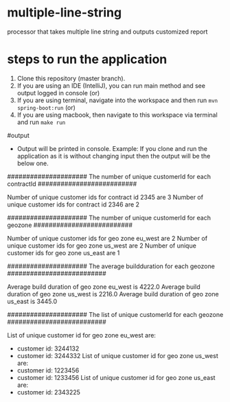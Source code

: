# multiple-line-string
processor that takes multiple line string and outputs customized report

# steps to run the application
1) Clone this repository (master branch).
2) If you are using an IDE (IntelliJ), you can run main method and see output logged in console
(or)
3) If you are using terminal, navigate into the workspace and then run `mvn spring-boot:run`
(or)
4) If you are using macbook, then navigate to this workspace via terminal and run `make run`

#output
* Output will be printed in console.
Example: If you clone and run the application as it is without changing input then the output will be the below one.

##################### The number of unique customerId for each contractId ##########################
 
 Number of unique customer ids for contract id 2345 are 3
 Number of unique customer ids for contract id 2346 are 2
 
 ##################### The number of unique customerId for each geozone ##########################
 
 Number of unique customer ids for geo zone eu_west are 2
 Number of unique customer ids for geo zone us_west are 2
 Number of unique customer ids for geo zone us_east are 1
 
 ##################### The average buildduration for each geozone ##########################
 
 Average build duration of geo zone eu_west is 4222.0
 Average build duration of geo zone us_west is 2216.0
 Average build duration of geo zone us_east is 3445.0
 
 ##################### The list of unique customerId for each geozone ##########################
 
 List of unique customer id for geo zone eu_west are:
   * customer id: 3244132
   * customer id: 3244332
 List of unique customer id for geo zone us_west are:
   * customer id: 1223456
   * customer id: 1233456
 List of unique customer id for geo zone us_east are:
   * customer id: 2343225
